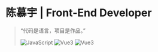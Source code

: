 # 陈慕宇 | Front-End Developer

> “代码是语言，项目是作品。”
>
> ![JavaScript](https://img.shields.io/badge/code-JavaScript-yellow)
> ![Vue3](https://img.shields.io/badge/framework-Vue3-brightgreen)
> ![Vue3](https://img.shields.io/badge/React-pink)


